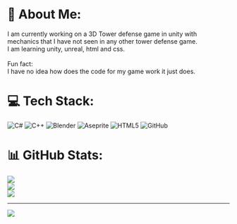 # 💫 About Me:
I am currently working on a 3D Tower defense game in unity with mechanics that I have not seen in any other tower defense game.<br>I am learning unity, unreal, html and css.<br><br>Fun fact:<br>I have no idea how does the code for my game work it just does.


# 💻 Tech Stack:
![C#](https://img.shields.io/badge/c%23-%23239120.svg?style=for-the-badge&logo=csharp&logoColor=white) ![C++](https://img.shields.io/badge/c++-%2300599C.svg?style=for-the-badge&logo=c%2B%2B&logoColor=white) ![Blender](https://img.shields.io/badge/blender-%23F5792A.svg?style=for-the-badge&logo=blender&logoColor=white) ![Aseprite](https://img.shields.io/badge/Aseprite-FFFFFF?style=for-the-badge&logo=Aseprite&logoColor=#7D929E) ![HTML5](https://img.shields.io/badge/html5-%23E34F26.svg?style=for-the-badge&logo=html5&logoColor=white) ![GitHub](https://img.shields.io/badge/github-%23121011.svg?style=for-the-badge&logo=github&logoColor=white)
# 📊 GitHub Stats:
![](https://github-readme-stats.vercel.app/api?username=ODLD25&theme=transparent&hide_border=false&include_all_commits=false&count_private=false)<br/>
![](https://github-readme-streak-stats.herokuapp.com/?user=ODLD25&theme=transparent&hide_border=false)<br/>
![](https://github-readme-stats.vercel.app/api/top-langs/?username=ODLD25&theme=transparent&hide_border=false&include_all_commits=false&count_private=false&layout=compact)

---
[![](https://visitcount.itsvg.in/api?id=ODLD25&icon=0&color=0)](https://visitcount.itsvg.in)

<!-- Proudly created with GPRM ( https://gprm.itsvg.in ) -->
